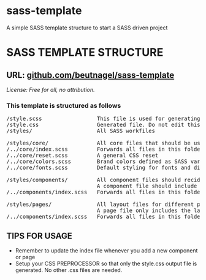 # sass-template

A simple SASS template structure to start a SASS driven project

# SASS TEMPLATE STRUCTURE

## URL: [github.com/beutnagel/sass-template](https://github.com/beutnagel/sass-template)

_License: Free for all, no attribution._

### This template is structured as follows

<pre>
/style.scss                 This file is used for generating style.css and loads the contents of /components and /pages
/style.css                  Generated file. Do not edit this file. 
/styles/                    All SASS workfiles

/styles/core/               All core files that should be used and accessible across the entire site
/../core/index.scss         Forwards all files in this folder. Remember to update when adding new files to folder
/../core/reset.scss         A general CSS reset
/../core/colors.scss        Brand colors defined as SASS variables
/../core/fonts.scss         Default styling for fonts and display headings

/styles/components/         All component files should recide here. 
                            A component file should include all styling and variants for the component
/../components/index.scss   Forwards all files in this folder. Remember to update when adding new files to folder           

/styles/pages/              All layout files for different pages/screens should recide here.
                            A page file only includes the layout styling required to display a page that includes one or more components.
/../components/index.scss   Forwards all files in this folder. Remember to update when adding new files to folder           
</pre>

## TIPS FOR USAGE

- Remember to update the index file whenever you add a new component or page
- Setup your CSS PREPROCESSOR so that only the style.css output file is generated. No other .css files are needed.
